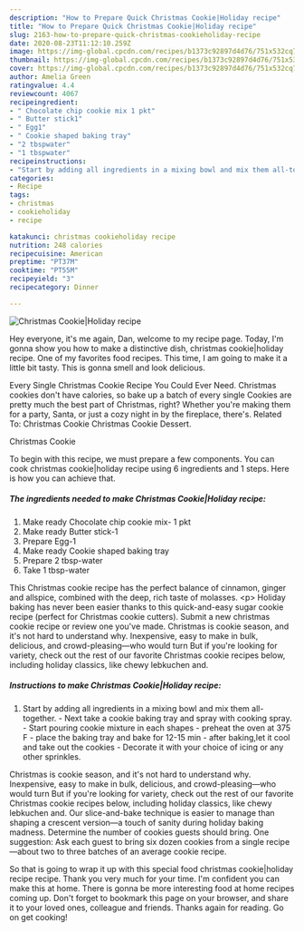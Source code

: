 ```yaml
---
description: "How to Prepare Quick Christmas Cookie|Holiday recipe"
title: "How to Prepare Quick Christmas Cookie|Holiday recipe"
slug: 2163-how-to-prepare-quick-christmas-cookieholiday-recipe
date: 2020-08-23T11:12:10.259Z
image: https://img-global.cpcdn.com/recipes/b1373c92897d4d76/751x532cq70/christmas-cookieholiday-recipe-recipe-main-photo.jpg
thumbnail: https://img-global.cpcdn.com/recipes/b1373c92897d4d76/751x532cq70/christmas-cookieholiday-recipe-recipe-main-photo.jpg
cover: https://img-global.cpcdn.com/recipes/b1373c92897d4d76/751x532cq70/christmas-cookieholiday-recipe-recipe-main-photo.jpg
author: Amelia Green
ratingvalue: 4.4
reviewcount: 4067
recipeingredient:
- " Chocolate chip cookie mix 1 pkt"
- " Butter stick1"
- " Egg1"
- " Cookie shaped baking tray"
- "2 tbspwater"
- "1 tbspwater"
recipeinstructions:
- "Start by adding all ingredients in a mixing bowl and mix them all-together. Next take a cookie baking tray and spray with cooking spray. Start pouring cookie mixture in each shapes preheat the oven at 375 F place the baking tray and bake for 12-15 min after baking,let it cool and take out the cookies Decorate it with your choice of icing or any other sprinkles."
categories:
- Recipe
tags:
- christmas
- cookieholiday
- recipe

katakunci: christmas cookieholiday recipe 
nutrition: 248 calories
recipecuisine: American
preptime: "PT37M"
cooktime: "PT55M"
recipeyield: "3"
recipecategory: Dinner

---
```



![Christmas Cookie|Holiday recipe](https://img-global.cpcdn.com/recipes/b1373c92897d4d76/751x532cq70/christmas-cookieholiday-recipe-recipe-main-photo.jpg)

Hey everyone, it's me again, Dan, welcome to my recipe page. Today, I'm gonna show you how to make a distinctive dish, christmas cookie|holiday recipe. One of my favorites food recipes. This time, I am going to make it a little bit tasty. This is gonna smell and look delicious.

Every Single Christmas Cookie Recipe You Could Ever Need. Christmas cookies don&#39;t have calories, so bake up a batch of every single Cookies are pretty much the best part of Christmas, right? Whether you&#39;re making them for a party, Santa, or just a cozy night in by the fireplace, there&#39;s. Related To: Christmas Cookie Christmas Cookie Dessert.

Christmas Cookie

To begin with this recipe, we must prepare a few components. You can cook christmas cookie|holiday recipe using 6 ingredients and 1 steps. Here is how you can achieve that.

<!--inarticleads1-->

##### The ingredients needed to make Christmas Cookie|Holiday recipe:

1. Make ready  Chocolate chip cookie mix- 1 pkt
1. Make ready  Butter stick-1
1. Prepare  Egg-1
1. Make ready  Cookie shaped baking tray
1. Prepare 2 tbsp-water
1. Take 1 tbsp-water


This Christmas cookie recipe has the perfect balance of cinnamon, ginger and allspice, combined with the deep, rich taste of molasses. &lt;p&gt; Holiday baking has never been easier thanks to this quick-and-easy sugar cookie recipe (perfect for Christmas cookie cutters). Submit a new christmas cookie recipe or review one you&#39;ve made. Christmas is cookie season, and it&#39;s not hard to understand why. Inexpensive, easy to make in bulk, delicious, and crowd-pleasing—who would turn But if you&#39;re looking for variety, check out the rest of our favorite Christmas cookie recipes below, including holiday classics, like chewy lebkuchen and. 

<!--inarticleads2-->

##### Instructions to make Christmas Cookie|Holiday recipe:

1. Start by adding all ingredients in a mixing bowl and mix them all-together. - Next take a cookie baking tray and spray with cooking spray. - Start pouring cookie mixture in each shapes - preheat the oven at 375 F - place the baking tray and bake for 12-15 min - after baking,let it cool and take out the cookies - Decorate it with your choice of icing or any other sprinkles.


Christmas is cookie season, and it&#39;s not hard to understand why. Inexpensive, easy to make in bulk, delicious, and crowd-pleasing—who would turn But if you&#39;re looking for variety, check out the rest of our favorite Christmas cookie recipes below, including holiday classics, like chewy lebkuchen and. Our slice-and-bake technique is easier to manage than shaping a crescent version—a touch of sanity during holiday baking madness. Determine the number of cookies guests should bring. One suggestion: Ask each guest to bring six dozen cookies from a single recipe—about two to three batches of an average cookie recipe. 

So that is going to wrap it up with this special food christmas cookie|holiday recipe recipe. Thank you very much for your time. I'm confident you can make this at home. There is gonna be more interesting food at home recipes coming up. Don't forget to bookmark this page on your browser, and share it to your loved ones, colleague and friends. Thanks again for reading. Go on get cooking!
